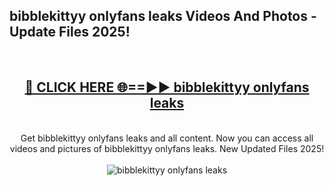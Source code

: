 <h2>bibblekittyy onlyfans leaks Videos And Photos - Update Files 2025!</h2>
<br>
<div align="center">
<h2><a href="https://top-ai-tools.click/QrbHav" rel="nofollow">🔴 CLICK HERE 🌐==►► bibblekittyy onlyfans leaks</a></h2>
<br>
Get bibblekittyy onlyfans leaks and all content. Now you can access all videos and pictures of bibblekittyy onlyfans leaks. New Updated Files 2025!
<br>
<br>
<a href="https://top-ai-tools.click/QrbHav" rel="nofollow" data-target="animated-image.originalLink"><img src="https://i.ibb.co.com/WyWwxjT/player-gif2.gif" alt="bibblekittyy onlyfans leaks" style="max-width: 100%; display: inline-block;" data-target="animated-image.originalImage"></a>
</div>
<br>